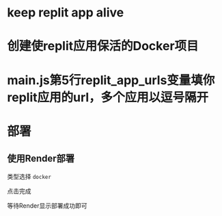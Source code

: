 # keep replit app alive
# 创建使replit应用保活的Docker项目
# main.js第5行replit_app_urls变量填你replit应用的url，多个应用以逗号隔开

# 部署

## 使用Render部署

类型选择 `docker`

点击完成

等待Render显示部署成功即可
